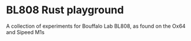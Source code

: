 # BL808 Rust playground

A collection of experiments for Bouffalo Lab BL808, as found on the Ox64 and Sipeed M1s

